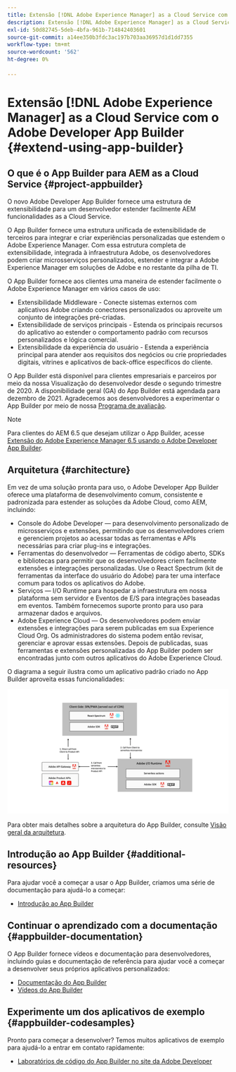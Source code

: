 ```yaml
---
title: Extensão [!DNL Adobe Experience Manager] as a Cloud Service com o Adobe Developer App Builder.
description: Extensão [!DNL Adobe Experience Manager] as a Cloud Service com o Adobe Developer App Builder.
exl-id: 50d82745-5deb-4bfa-961b-714842403601
source-git-commit: a14ee350b3fdc3ac197b703aa36957d1d1dd7355
workflow-type: tm+mt
source-wordcount: '562'
ht-degree: 0%

---
```


# Extensão [!DNL Adobe Experience Manager] as a Cloud Service com o Adobe Developer App Builder {#extend-using-app-builder}

## O que é o App Builder para AEM as a Cloud Service {#project-appbuilder}

O novo Adobe Developer App Builder fornece uma estrutura de extensibilidade para um desenvolvedor estender facilmente AEM funcionalidades as a Cloud Service.

O App Builder fornece uma estrutura unificada de extensibilidade de terceiros para integrar e criar experiências personalizadas que estendem o Adobe Experience Manager. Com essa estrutura completa de extensibilidade, integrada à infraestrutura Adobe, os desenvolvedores podem criar microsserviços personalizados, estender e integrar a Adobe Experience Manager em soluções de Adobe e no restante da pilha de TI.

O App Builder fornece aos clientes uma maneira de estender facilmente o Adobe Experience Manager em vários casos de uso:

* Extensibilidade Middleware - Conecte sistemas externos com aplicativos Adobe criando conectores personalizados ou aproveite um conjunto de integrações pré-criadas.
* Extensibilidade de serviços principais - Estenda os principais recursos do aplicativo ao estender o comportamento padrão com recursos personalizados e lógica comercial.
* Extensibilidade da experiência do usuário - Estenda a experiência principal para atender aos requisitos dos negócios ou crie propriedades digitais, vitrines e aplicativos de back-office específicos do cliente.

O App Builder está disponível para clientes empresariais e parceiros por meio da nossa Visualização do desenvolvedor desde o segundo trimestre de 2020. A disponibilidade geral (GA) do App Builder está agendada para dezembro de 2021. Agradecemos aos desenvolvedores a experimentar o App Builder por meio de nossa [Programa de avaliação](https://adobe.ly/appbuilder-trial).

>[!NOTE]
>
> Para clientes do AEM 6.5 que desejam utilizar o App Builder, acesse [Extensão do Adobe Experience Manager 6.5 usando o Adobe Developer App Builder](https://experienceleague.adobe.com/docs/experience-manager-65/developing/extending-aem/app-builder.html).

## Arquitetura {#architecture}

Em vez de uma solução pronta para uso, o Adobe Developer App Builder oferece uma plataforma de desenvolvimento comum, consistente e padronizada para estender as soluções da Adobe Cloud, como AEM, incluindo:

* Console do Adobe Developer — para desenvolvimento personalizado de microsserviços e extensões, permitindo que os desenvolvedores criem e gerenciem projetos ao acessar todas as ferramentas e APIs necessárias para criar plug-ins e integrações.
* Ferramentas do desenvolvedor — Ferramentas de código aberto, SDKs e bibliotecas para permitir que os desenvolvedores criem facilmente extensões e integrações personalizadas. Use o React Spectrum (kit de ferramentas da interface do usuário do Adobe) para ter uma interface comum para todos os aplicativos do Adobe.
* Serviços — I/O Runtime para hospedar a infraestrutura em nossa plataforma sem servidor e Eventos de E/S para integrações baseadas em eventos. Também fornecemos suporte pronto para uso para armazenar dados e arquivos.
* Adobe Experience Cloud — Os desenvolvedores podem enviar extensões e integrações para serem publicadas em sua Experience Cloud Org. Os administradores do sistema podem então revisar, gerenciar e aprovar essas extensões. Depois de publicadas, suas ferramentas e extensões personalizadas do App Builder podem ser encontradas junto com outros aplicativos do Adobe Experience Cloud.

O diagrama a seguir ilustra como um aplicativo padrão criado no App Builder aproveita essas funcionalidades:

![Arquitetura](/help/implementing/developing/extending/assets/appbuilder-architecture.jpg)

Para obter mais detalhes sobre a arquitetura do App Builder, consulte [Visão geral da arquitetura](https://www.adobe.io/app-builder/docs/guides/).

## Introdução ao App Builder {#additional-resources}

Para ajudar você a começar a usar o App Builder, criamos uma série de documentação para ajudá-lo a começar:

* [Introdução ao App Builder](https://www.adobe.io/app-builder/docs/getting_started/)

## Continuar o aprendizado com a documentação {#appbuilder-documentation}

O App Builder fornece vídeos e documentação para desenvolvedores, incluindo guias e documentação de referência para ajudar você a começar a desenvolver seus próprios aplicativos personalizados:

* [Documentação do App Builder](https://www.adobe.io/app-builder/docs/overview/)
* [Vídeos do App Builder](https://www.youtube.com/playlist?list=PLcVEYUqU7VRfDij-Jbjyw8S8EzW073F_o)

## Experimente um dos aplicativos de exemplo {#appbuilder-codesamples}

Pronto para começar a desenvolver? Temos muitos aplicativos de exemplo para ajudá-lo a entrar em contato rapidamente:

* [Laboratórios de código do App Builder no site da Adobe Developer](https://www.adobe.io/app-builder/docs/resources/)
